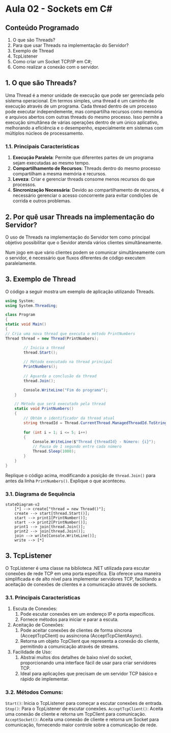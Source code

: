 # Aula 02 - Sockets em C#

## Conteúdo Programado
1. O que são Threads?
2. Para que usar Threads na implementação do Servidor?
3. Exemplo de Thread
4. TcpListener
4. Como criar um Socket TCP/IP em C#;
5. Como realizar a conexão com o servidor.

## 1. O que são Threads?

Uma Thread é a menor unidade de execução que pode ser gerenciada pelo sistema operacional.
Em termos simples, uma thread é um caminho de execução através de um programa. Cada thread
dentro de um processo pode executar independemente, mas compartilha recursos como memória
e arquivos abertos com outras threads do mesmo processo. Isso permite a execução simultânea
de várias operações dentro de um único aplicativo, melhorando a eficiência e o desempenho,
especialmente em sistemas com múltiplos núcleos de processamento.

### 1.1. Principais Características

1. **Execução Paralela**: Permite que diferentes partes de um programa sejam executadas ao mesmo tempo.
2. **Compartilhamento de Recursos**: Threads dentro do mesmo processo compartilham a mesma memória e recursos.
3. **Leveza**: Criar e gerenciar threads consome menos recursos do que processos.
4. **Sincronização Necessária**: Devido ao compartilhamento de recursos, é necessário gerenciar o acesso concorrente para evitar condições de corrida e outros problemas.

## 2. Por quê usar Threads na implementação do Servidor?

O uso de Threads na implementação do Servidor tem como principal objetivo possibilitar que
o Sevidor atenda vários clientes simultâneamente.

Num jogo em que vário clientes podem se comunicar simultâneamente com o servidor, é necessário
que fluxos diferentes de código executem paralelamente.

## 3. Exemplo de Thread

O código a seguir mostra um exemplo de aplicação utilizando Threads.

```cs
using System;
using System.Threading;

class Program
{
static void Main()
{
// Cria uma nova thread que executa o método PrintNumbers
Thread thread = new Thread(PrintNumbers);

        // Inicia a thread
        thread.Start();
        
        // Método executado na thread principal
        PrintNumbers();
        
        // Aguarda a conclusão da thread
        thread.Join();

        Console.WriteLine("Fim do programa");
    }

    // Método que será executado pela thread
    static void PrintNumbers()
    {
        // Obtém o identificador da thread atual
        string threadId = Thread.CurrentThread.ManagedThreadId.ToString();
        
        for (int i = 1; i <= 5; i++)
        {
            Console.WriteLine($"Thread {threadId} - Número: {i}");
            // Pausa de 1 segundo entre cada número
            Thread.Sleep(1000);
        }
    }
}
```
Replique o código acima, modificando a posição de `thread.Join()` para antes da linha `PrintNumbers()`.
Explique o que aconteceu.

### 3.1. Diagrama de Sequência

```mermaid
stateDiagram-v2 
    [*] --> create["thread = new Thread()"];
    create --> start[thread.Start()];
    start --> print1[PrintNumber()];
    start --> print2[PrintNumber()];
    print1 --> join[thread.Join()];
    print2 --> join[thread.Join()];
    join --> write[Console.WriteLine()];
    write --> [*]
```

## 3. TcpListener

O TcpListener é uma classe na biblioteca .NET utilizada para escutar conexões de rede TCP
em uma porta específica. Ela oferece uma maneira simplificada e de alto nível para
implementar servidores TCP, facilitando a aceitação de conexões de clientes e a
comunicação através de sockets.

### 3.1. Principais Características

1. Escuta de Conexões:
   1. Pode escutar conexões em um endereço IP e porta específicos.
   2. Fornece métodos para iniciar e parar a escuta. 
2. Aceitação de Conexões:
   1. Pode aceitar conexões de clientes de forma síncrona (AcceptTcpClient) ou assíncrona (AcceptTcpClientAsync).
   2. Retorna um objeto TcpClient que representa a conexão do cliente, permitindo a comunicação através de streams. 
3. Facilidade de Uso:
   1. Abstrai muitos dos detalhes de baixo nível do socket, proporcionando uma interface fácil de usar para criar servidores TCP.
   2. Ideal para aplicações que precisam de um servidor TCP básico e rápido de implementar.

### 3.2. Métodos Comuns:
   `Start()`: Inicia o TcpListener para começar a escutar conexões de entrada.
   `Stop()`: Para o TcpListener de escutar conexões.
   `AcceptTcpClient()`: Aceita uma conexão de cliente e retorna um TcpClient para comunicação.
   `AcceptSocket()`: Aceita uma conexão de cliente e retorna um Socket para comunicação, fornecendo maior controle sobre a comunicação de rede.

